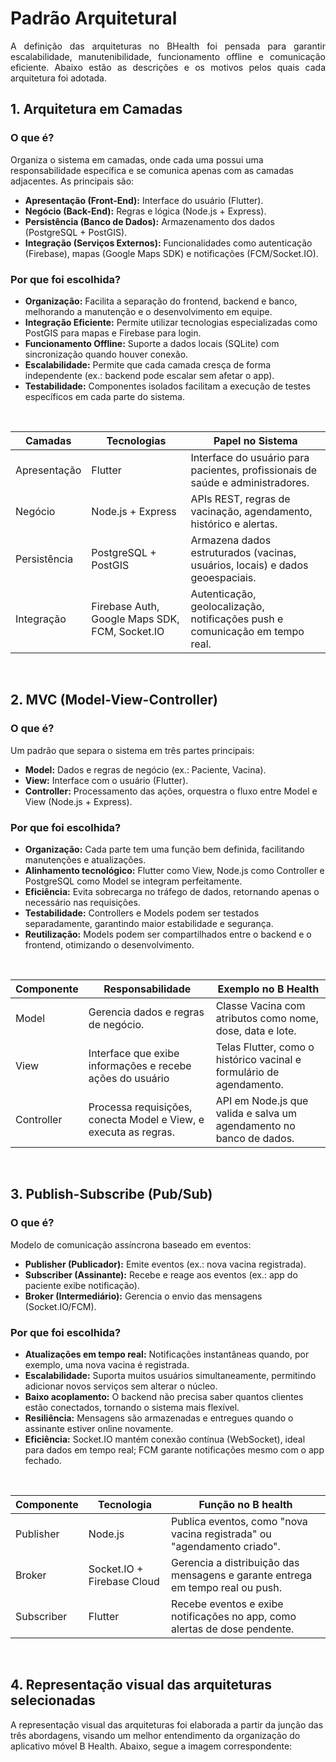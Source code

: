 # Padrão Arquitetural

<p align="justify"> A definição das arquiteturas no BHealth foi pensada para garantir escalabilidade, manutenibilidade, funcionamento offline e comunicação eficiente. Abaixo estão as descrições e os motivos pelos quais cada arquitetura foi adotada.

## 1. Arquitetura em Camadas
### O que é?<br>
Organiza o sistema em camadas, onde cada uma possui uma responsabilidade específica e se comunica apenas com as camadas adjacentes. As principais são:
- **Apresentação (Front-End):** Interface do usuário (Flutter).
- **Negócio (Back-End):** Regras e lógica (Node.js + Express).
- **Persistência (Banco de Dados):** Armazenamento dos dados (PostgreSQL + PostGIS).
- **Integração (Serviços Externos):** Funcionalidades como autenticação (Firebase), mapas (Google Maps SDK) e notificações (FCM/Socket.IO).

### Por que foi escolhida?
- **Organização:** Facilita a separação do frontend, backend e banco, melhorando a manutenção e o desenvolvimento em equipe.
- **Integração Eficiente:** Permite utilizar tecnologias especializadas como PostGIS para mapas e Firebase para login.
- **Funcionamento Offline:** Suporte a dados locais (SQLite) com sincronização quando houver conexão.
- **Escalabilidade:** Permite que cada camada cresça de forma independente (ex.: backend pode escalar sem afetar o app).
- **Testabilidade:** Componentes isolados facilitam a execução de testes específicos em cada parte do sistema.

<br>

|Camadas|Tecnologias|Papel no Sistema|
|-|-|-|
|Apresentação|Flutter|Interface do usuário para pacientes, profissionais de saúde e administradores.|
|Negócio|Node.js + Express|APIs REST, regras de vacinação, agendamento, histórico e alertas.|
|Persistência|PostgreSQL + PostGIS|Armazena dados estruturados (vacinas, usuários, locais) e dados geoespaciais.|
|Integração|Firebase Auth, Google Maps SDK, FCM, Socket.IO|Autenticação, geolocalização, notificações push e comunicação em tempo real.|

<br>

## 2. MVC (Model-View-Controller)
### O que é?<br>
Um padrão que separa o sistema em três partes principais:
- **Model:** Dados e regras de negócio (ex.: Paciente, Vacina).
- **View:** Interface com o usuário (Flutter).
- **Controller:** Processamento das ações, orquestra o fluxo entre Model e View (Node.js + Express).
### Por que foi escolhida?
- **Organização:** Cada parte tem uma função bem definida, facilitando manutenções e atualizações.
- **Alinhamento tecnológico:** Flutter como View, Node.js como Controller e PostgreSQL como Model se integram perfeitamente.
- **Eficiência:** Evita sobrecarga no tráfego de dados, retornando apenas o necessário nas requisições.
- **Testabilidade:** Controllers e Models podem ser testados separadamente, garantindo maior estabilidade e segurança.
- **Reutilização:** Models podem ser compartilhados entre o backend e o frontend, otimizando o desenvolvimento.

<br>

|Componente|Responsabilidade|Exemplo no B Health|
|-|-|-|
|Model|Gerencia dados e regras de negócio.|Classe Vacina com atributos como nome, dose, data e lote.|
|View|Interface que exibe informações e recebe ações do usuário|Telas Flutter, como o histórico vacinal e formulário de agendamento.|
|Controller|Processa requisições, conecta Model e View, e executa as regras.|API em Node.js que valida e salva um agendamento no banco de dados.|

<br>

## 3. Publish-Subscribe (Pub/Sub)
### O que é?
Modelo de comunicação assíncrona baseado em eventos:
- **Publisher (Publicador):** Emite eventos (ex.: nova vacina registrada).
- **Subscriber (Assinante):** Recebe e reage aos eventos (ex.: app do paciente exibe notificação).
- **Broker (Intermediário):** Gerencia o envio das mensagens (Socket.IO/FCM).
### Por que foi escolhida?
- **Atualizações em tempo real:** Notificações instantâneas quando, por exemplo, uma nova vacina é registrada.
- **Escalabilidade:** Suporta muitos usuários simultaneamente, permitindo adicionar novos serviços sem alterar o núcleo.
- **Baixo acoplamento:** O backend não precisa saber quantos clientes estão conectados, tornando o sistema mais flexível.
- **Resiliência:** Mensagens são armazenadas e entregues quando o assinante estiver online novamente.
- **Eficiência:** Socket.IO mantém conexão contínua (WebSocket), ideal para dados em tempo real; FCM garante notificações mesmo com o app fechado.

<br>

|Componente|Tecnologia|Função no B health|
|-|-|-|
|Publisher|Node.js|Publica eventos, como "nova vacina registrada" ou "agendamento criado".|
|Broker|Socket.IO + Firebase Cloud|Gerencia a distribuição das mensagens e garante entrega em tempo real ou push.|
|Subscriber|Flutter|Recebe eventos e exibe notificações no app, como alertas de dose pendente.|

<br>

## 4. Representação visual das arquiteturas selecionadas
A representação visual das arquiteturas foi elaborada a partir da junção das três abordagens, visando um melhor entendimento da organização do aplicativo móvel B Health. Abaixo, segue a imagem correspondente: 


